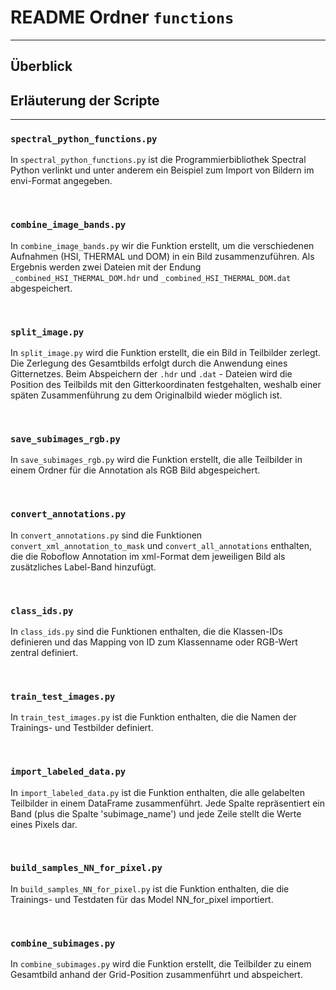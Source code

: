# README Ordner `functions`
__________________________

## Überblick


## Erläuterung der Scripte
__________________________

### `spectral_python_functions.py`
In `spectral_python_functions.py` ist die Programmierbibliothek Spectral Python verlinkt und unter anderem ein Beispiel 
zum Import von Bildern im envi-Format angegeben. 

<br>

### `combine_image_bands.py`
In `combine_image_bands.py` wir die Funktion erstellt, um die verschiedenen Aufnahmen (HSI, THERMAL und DOM) in ein
Bild zusammenzuführen. Als Ergebnis werden zwei Dateien mit der Endung `_combined_HSI_THERMAL_DOM.hdr` und 
`_combined_HSI_THERMAL_DOM.dat` abgespeichert.

<br>

### `split_image.py`
In `split_image.py` wird die Funktion erstellt, die ein Bild in Teilbilder zerlegt. 
Die Zerlegung des Gesamtbilds erfolgt durch die Anwendung eines Gitternetzes. 
Beim Abspeichern der `.hdr` und `.dat` - Dateien wird die Position des Teilbilds mit den Gitterkoordinaten festgehalten,
weshalb einer späten Zusammenführung zu dem Originalbild wieder möglich ist.

<br>

### `save_subimages_rgb.py`
In `save_subimages_rgb.py` wird die Funktion erstellt, die alle Teilbilder in einem Ordner für die Annotation als
RGB Bild abgespeichert.

<br>

### `convert_annotations.py`
In `convert_annotations.py`  sind die Funktionen `convert_xml_annotation_to_mask` und `convert_all_annotations` enthalten, 
die die Roboflow Annotation im xml-Format dem jeweiligen Bild als zusätzliches Label-Band hinzufügt.

<br>

### `class_ids.py`
In `class_ids.py`  sind die Funktionen enthalten, die die Klassen-IDs definieren und das Mapping von ID zum Klassenname 
oder RGB-Wert zentral definiert.

<br>

### `train_test_images.py`
In `train_test_images.py`  ist die Funktion enthalten, die die Namen der Trainings- und Testbilder definiert.

<br>

### `import_labeled_data.py`
In `import_labeled_data.py`  ist die Funktion enthalten, die alle gelabelten Teilbilder in einem DataFrame zusammenführt. 
Jede Spalte repräsentiert ein Band (plus die Spalte 'subimage_name') und jede Zeile stellt die Werte eines Pixels dar.

<br>

### `build_samples_NN_for_pixel.py`
In `build_samples_NN_for_pixel.py`  ist die Funktion enthalten, die die Trainings- und Testdaten für das Model 
NN_for_pixel importiert.

<br>

### `combine_subimages.py`
In `combine_subimages.py`  wird die Funktion erstellt, die Teilbilder zu einem Gesamtbild anhand der Grid-Position 
zusammenführt und abspeichert.
